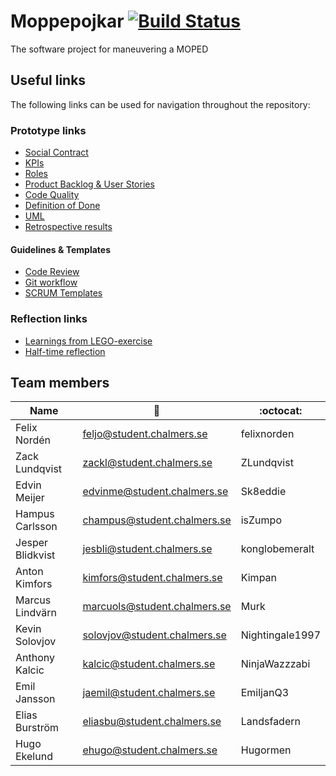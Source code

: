 # Moppepojkar [![Build Status](https://travis-ci.org/felixnorden/moppepojkar.svg?branch=development)](https://travis-ci.org/felixnorden/moppepojkar)
The software project for maneuvering a MOPED

## Useful links

The following links can be used for navigation throughout the repository:

### Prototype links

- [Social Contract](./documentation/social-contract.md)
- [KPIs](./documentation/kpis.md)
- [Roles](./documentation/roles.md)
- [Product Backlog & User Stories](./documentation/product-backlog.md)
- [Code Quality](./documentation/code-quality.md)
- [Definition of Done](./documentation/definition-of-done.md)
- [UML](./documentation/uml/)
- [Retrospective results](./documentation/retrospectives-results.md)

#### Guidelines & Templates

- [Code Review](./documentation/code-review.md)
- [Git workflow](./documentation/git-workflow.md)
- [SCRUM Templates](./documentation/templates)

### Reflection links

- [Learnings from LEGO-exercise](./documentation/scrum-learnings/)
- [Half-time reflection](./documentation/half-way-reflection.md)


## Team members

|     Name     |          :email:          |    :octocat:  |
|--------------|---------------------------|---------------|
| Felix Nordén | feljo@student.chalmers.se |  felixnorden  |
| Zack Lundqvist | zackl@student.chalmers.se | ZLundqvist  |
| Edvin Meijer |edvinme@student.chalmers.se | Sk8eddie    |
| Hampus Carlsson| champus@student.chalmers.se | isZumpo   |
| Jesper Blidkvist | jesbli@student.chalmers.se | konglobemeralt |
| Anton Kimfors| kimfors@student.chalmers.se | Kimpan |
| Marcus Lindvärn| marcuols@student.chalmers.se | Murk     |
| Kevin Solovjov| solovjov@student.chalmers.se | Nightingale1997 |
| Anthony Kalcic| kalcic@student.chalmers.se | NinjaWazzzabi |
| Emil Jansson | jaemil@student.chalmers.se | EmiljanQ3 |
| Elias Burström|   eliasbu@student.chalmers.se| Landsfadern |
| Hugo Ekelund | ehugo@student.chalmers.se| Hugormen  |
